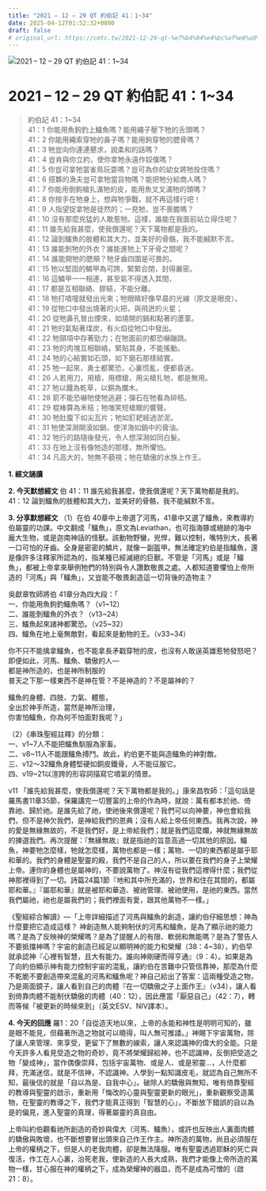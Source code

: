 ```yaml
---
title: "2021 – 12 – 29 QT 約伯記 41：1~34"
date: 2025-04-12T01:52:32+0800
draft: false
# original_url: https://cmtc.tw/2021-12-29-qt-%e7%b4%84%e4%bc%af%e8%a8%98-41%ef%bc%9a134
---
```


![2021 – 12 – 29 QT 約伯記 41：1\~34](/images/qt.jpg   "2021 – 12 – 29 QT 約伯記 41：1\~34")

# 2021 – 12 – 29 QT 約伯記 41：1\~34

> 約伯記 41：1\~34  
> 41：1 你能用魚鉤釣上鱷魚嗎？能用繩子壓下牠的舌頭嗎？  
> 41：2 你能用繩索穿牠的鼻子嗎？能用鉤穿牠的腮骨嗎？  
> 41：3 牠豈向你連連懇求，說柔和的話嗎？  
> 41：4 豈肯與你立約，使你拿牠永遠作奴僕嗎？  
> 41：5 你豈可拿牠當雀鳥玩耍嗎？豈可為你的幼女將牠拴住嗎？  
> 41：6 搭夥的漁夫豈可拿牠當貨物嗎？能把牠分給商人嗎？  
> 41：7 你能用倒鉤槍扎滿牠的皮，能用魚叉叉滿牠的頭嗎？  
> 41：8 你按手在牠身上，想與牠爭戰，就不再這樣行吧！  
> 41：9 人指望捉拿牠是徒然的；一見牠，豈不喪膽嗎？  
> 41：10 沒有那麼兇猛的人敢惹牠。這樣，誰能在我面前站立得住呢？  
> 41：11 誰先給我甚麼，使我償還呢？天下萬物都是我的。  
> 41：12 論到鱷魚的肢體和其大力，並美好的骨骼，我不能緘默不言。  
> 41：13 誰能剝牠的外衣？誰能進牠上下牙骨之間呢？  
> 41：14 誰能開牠的腮頰？牠牙齒四圍是可畏的。  
> 41：15 牠以堅固的鱗甲為可誇，緊緊合閉，封得嚴密。  
> 41：16 這鱗甲一一相連，甚至氣不得透入其間，  
> 41：17 都是互相聯絡、膠結，不能分離。  
> 41：18 牠打噴嚏就發出光來；牠眼睛好像早晨的光線（原文是眼皮）。  
> 41：19 從牠口中發出燒著的火把，與飛迸的火星；  
> 41：20 從牠鼻孔冒出煙來，如燒開的鍋和點著的蘆葦。  
> 41：21 牠的氣點著煤炭，有火焰從牠口中發出。  
> 41：22 牠頸項中存著勁力；在牠面前的都恐嚇蹦跳。  
> 41：23 牠的肉塊互相聯絡，緊貼其身，不能搖動。  
> 41：24 牠的心結實如石頭，如下磨石那樣結實。  
> 41：25 牠一起來，勇士都驚恐，心裏慌亂，便都昏迷。  
> 41：26 人若用刀，用槍，用標槍，用尖槍扎牠，都是無用。  
> 41：27 牠以鐵為乾草，以銅為爛木。  
> 41：28 箭不能恐嚇牠使牠逃避；彈石在牠看為碎秸。  
> 41：29 棍棒算為禾秸；牠嗤笑短槍颼的響聲。  
> 41：30 牠肚腹下如尖瓦片；牠如釘耙經過淤泥。  
> 41：31 牠使深淵開滾如鍋，使洋海如鍋中的膏油。  
> 41：32 牠行的路隨後發光，令人想深淵如同白髮。  
> 41：33 在地上沒有像牠造的那樣，無所懼怕。  
> 41：34 凡高大的，牠無不藐視；牠在驕傲的水族上作王。

**1. 經文誦讀**

**2.  今天默想經文**
伯 41：11 誰先給我甚麼，使我償還呢？天下萬物都是我的。  
41：12 論到鱷魚的肢體和其大力，並美好的骨骼，我不能緘默不言。

**3. 分享默想經文**
（1）在伯 40章中上帝選了河馬，41章中又選了鱷魚，來教導約伯屬靈的功課。中文翻成「鱷魚」，原文為Leviathan，也可指海豚或絕跡的海中龐大生物，或是迦南神話的怪獸。該動物野蠻，兇悍，難以控制，嘴特別大，長著一口可怕的牙齒。全身是密密的鱗片，就像一副盔甲。無法確定約伯是指鱷魚，還是像許多注釋家所認為的，指某種已經滅絕的巨獸。不管是「河馬」或是「鱷魚」，都被上帝拿來舉例牠們的特別與令人讚歎敬畏之處。人都知道要懼怕上帝所造的「河馬」與「鱷魚」，又豈能不敬畏創造這一切背後的造物主？

吳獻章牧師將伯 41章分為四大段：「  
一、你能用魚鉤釣鱷魚嗎？（v1\~12）  
二、誰能剝鱷魚的外衣？（v13\~24）  
三、鱷魚起來諸神都驚恐。（v25\~32）  
四、鱷魚在地上毫無敵對，看起來是動物的王。（v33\~34）

你不只不能擒拿鱷魚，也不能拿長矛戳穿牠的皮，也沒有人敢逞英雄惹牠發怒吧？  
即便如此，河馬、鱷魚、驕傲的人—  
都是神所造的，也是神所制服的  
普天之下那一樣東西不是神在管？不是神造的？不是屬神的？

鱷魚的身體、四肢、力氣、體態，  
全出於神手所造，當然是神所治理，  
你害怕鱷魚，你為何不怕面對我呢？」

（2）《串珠聖經註釋》的分類：  
一、v1\~7人不能把鱷魚馴服為家畜。  
二、v8\~11人不能跟鱷魚搏鬥。故此，約伯更不能與造鱷魚的神對敵。  
三、v12～32鱷魚身體堅硬如銅皮鐵骨，人不能征服它。  
四、v19\~21以渲誇的形容詞描寫它噴氣的情景。

v11 「誰先給我甚麼，使我償還呢？天下萬物都是我的。」康來昌牧師：「這句話是羅馬書11章35節，保羅講完一切豐富的上帝的作為時，就說：萬有都本於祂、倚靠祂、歸於祂。是誰先給了祂，使祂後來償還呢？我們可以向神要，神也會給我們，但不是神欠我們，是神給我們的恩典；沒有人給上帝任何東西。我再次說，神的愛是無緣無故的，不是我們好，是上帝給我們；就是我們這麼爛，神就無緣無故的揀選我們。再次提醒：『無緣無故』就是指祂的旨意高過一切其他的原因。鱷魚，神要牠怎麼樣，牠就怎麼樣，萬物也都是一樣；萬物、一切的東西都是屬乎耶和華的。我們的身體是聖靈的殿，我們不是自己的人，所以要在我們的身子上榮耀上帝。連你的身體也是屬神的，不要說萬物了。神沒有從我們這裡得什麼；我們從神那裡得到了一切。詩篇24篇1節『地和其中所充滿的，世界和住在其間的，都屬耶和華。』『屬耶和華』就是被耶和華造、被祂管理、被祂使用，是祂的東西。當然我們屬祂，祂也是屬我們的；我們裡面有愛，跟其他萬物不一樣。」

《聖經綜合解讀》—「上帝詳細描述了河馬與鱷魚的創造，讓約伯仔細思想：神為什麼要把它造成這樣？ 神創造無人能夠制伏的河馬和鱷魚，是為了顯示祂的能力嗎？是為了反映神的榮耀嗎？是為了提醒人的有限、軟弱和無能嗎？是為了警告人不要抵擋神嗎？宇宙的創造已經足以顯明神的能力和榮耀（38：4\~38），約伯早就承認神『心裡有智慧，且大有能力。誰向神剛硬而得亨通』（9：4）。如果是為了向約伯顯示神有能力控制宇宙的混亂，讓約伯在苦難中只管信靠神，那麼為什麼不乾脆不要創造帶來混亂的河馬和鱷魚呢？神自己給出了答案：這兩種受造之物，乃是兩面鏡子，讓人看到自己的肉體『在一切驕傲之子上面作王』（v34），讓人看到倚靠肉體不能制伏驕傲的肉體（40：12），因此應當「厭惡自己」（42：7），轉而等候「被更新的時候來到」（英文ESV、NIV譯本）。

**4. 今天的回應**
羅1：20「自從造天地以來，上帝的永能和神性是明明可知的，雖是眼不能見，但藉著所造之物就可以曉得，叫人無可推諉。」神賜下宇宙萬物，除了讓人來管理、來享受，更留下了無數的線索，讓人來認識神的偉大的全能。只是今天許多人看見受造之物的奇妙，竟不將榮耀歸給神，也不認識神，反倒把受造之物「變成神」，當作偶像崇拜，包括宇宙萬物、或是人、或是邪靈…，人什麼都拜，充滿迷信，就是不信神，不認識神。人學到一點知識皮毛，就認為自己無所不知，最後信的就是「自以為是、自我中心」。破除人的驕傲與無知，唯有倚靠聖經的教導與聖靈的啟示，重新用「悔改的心靈與聖靈更新的眼光」，重新觀察受造萬物，在聖靈的教導之下，我們才能真正得到「智慧的心」，不斷放下錯誤的自以為是的偏見，進入聖靈的真理，得著屬靈的真自由。

上帝叫約伯觀看祂所創造的奇妙與偉大（河馬、鱷魚），或許也反映出人裏面肉體的驕傲與敗壞，也不斷想要冒出頭來自己作王作主。神所造的萬物，尚且必須服在上帝的權柄之下，但是人的老我肉體，卻是無法降服。唯有聖靈透過耶穌的死亡與復活，作工在人心裏，治死老我，使新造的人長大成熟，我們才能像上帝所造的萬物一樣，甘心服在神的權柄之下，成為榮耀神的器皿，而不是成為可憎的（啟21：8）。
